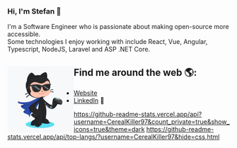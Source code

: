 ### Hi, I'm Stefan 👋

I'm a Software Engineer who is passionate about making open-source more accessible. <br />
Some technologies I enjoy working with include React, Vue, Angular, Typescript, NodeJS, Laravel and ASP .NET Core.  <br />
  
## Find me around the web 🌎: <a href="https://github.com/CerealKiller97"><img align="left" width="150" height="150" src="https://github.com/CerealKiller97/CerealKiller97/blob/master/octocat.png"></a>
  - <a href="">Website</a>
  - <a href="https://www.linkedin.com/in/bogdanovic-stefan/">LinkedIn</a> 💼

https://github-readme-stats.vercel.app/api?username=CerealKiller97&count_private=true&show_icons=true&theme=dark
https://github-readme-stats.vercel.app/api/top-langs/?username=CerealKiller97&hide=css,html

<!--
**CerealKiller97/CerealKiller97** is a ✨ _special_ ✨ repository because its `README.md` (this file) appears on your GitHub profile.

Here are some ideas to get you started:

- 🔭 I’m currently working on ...
- 🌱 I’m currently learning ...
- 👯 I’m looking to collaborate on ...
- 🤔 I’m looking for help with ...
- 💬 Ask me about ...
- 📫 How to reach me: ...
- 😄 Pronouns: ...
- ⚡ Fun fact: ...
-->
